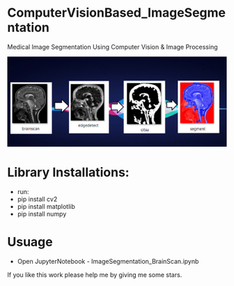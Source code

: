 # ComputerVisionBased_ImageSegmentation
Medical Image Segmentation Using Computer Vision &amp; Image Processing

![Screenshot](image_Segment.png)


# Library Installations:
 
- run: 
- pip install cv2
- pip install matplotlib
- pip install numpy

# Usuage

- Open JupyterNotebook - ImageSegmentation_BrainScan.ipynb


If you like this work please help me by giving me some stars.
